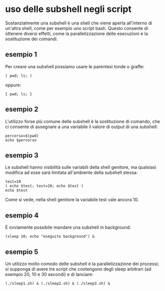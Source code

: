 # uso delle subshell negli script
Sostanzialmente una subshell è una shell che viene aperta all'interno di un'altra shell, come per esempio uno script bash.
Questo consente di ottenere diversi effetti, come la parallelizzazione delle esecuzioni e la sostituzione dei comandi.

## esempio 1
Per creare una subshell possiamo usare le parentesi tonde o graffe:

```
( pwd; ls; )
```

oppure:

```
{ pwd; ls; }
```

## esempio 2
L'utilizzo forse più comune delle subshell è la sostituzione di comando, che ci consente di assegnare a una variabile il
valore di output di una subshell:

```
percorso=$(pwd)
echo $percorso
```

## esempio 3
Le subshell hanno visibilità sulle variabili della shell genitore, ma qualsiasi modifica ad esse sarà limitata all'ambiente
della subshell stessa:

```
test=10
( echo $test; test=20; echo $test )
echo $test
```

Come si vede, nella shell genitore la variabile test vale ancora 10.

## esempio 4
È ovviamente possibile mandare una subshell in background:

```
(sleep 10; echo "eseguito background") &
```

## esempio 5
Un utilizzo molto comodo delle subshell è la parallelizzazione dei processi; si supponga di avere tre script che contengono degli sleep arbitrari
(ad esempio 20, 10 e 30 secondi) e di lanciare:

```
(./sleep1.sh) & (./sleep2.sh) & (./sleep3.sh) &
```
